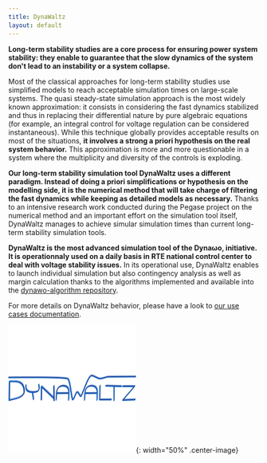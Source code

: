 ```yaml
---
title: DynaWaltz
layout: default
---
```

<!--
    Except where otherwise noted, content in this website is Copyright (c)
    2015-2020, RTE (http://www.rte-france.com) and licensed under a
    CC-BY-4.0 (https://creativecommons.org/licenses/by/4.0/)
    license. All rights reserved.
-->

**Long-term stability studies are a core process for ensuring power system stability: they enable to guarantee that the slow dynamics of the system don't lead to an instability or a system collapse.**

Most of the classical approaches for long-term stability studies use simplified models to reach acceptable simulation times on large-scale systems. The quasi steady-state simulation approach is the most widely known approximation: it consists in considering the fast dynamics stabilized and thus in replacing their differential nature by pure algebraic equations (for example, an integral control for voltage regulation can be considered instantaneous). While this technique globally provides acceptable results on most of the situations, **it involves a strong a priori hypothesis on the real system behavior.** This approximation is more and more questionable in a system where the multiplicity and diversity of the controls is exploding.

**Our long-term stability simulation tool DynaWaltz uses a different paradigm. Instead of doing a priori simplifications or hypothesis on the modelling side, it is the numerical method that will take charge of filtering the fast dynamics while keeping as detailed models as necessary.** Thanks to an intensive research work conducted during the Pegase project on the numerical method and an important effort on the simulation tool itself, DynaWaltz manages to achieve simular simulation times than current long-term stability simulation tools.

**DynaWaltz is the most advanced simulation tool of the Dyna&omega;o, initiative. It is operationnaly used on a daily basis in RTE national control center to deal with voltage stability issues.** In its operational use, DynaWaltz enables to launch individual simulation but also contingency analysis as well as  margin calculation thanks to the algorithms implemented and available into the [dynawo-algorithm repository](https://github.com/dynawo/dynawo-algorithms).

For more details on DynaWaltz behavior, please have a look to [our use cases documentation](https://github.com/dynawo/dynawo/releases/download/v1.3.1/DynawoDocumentation.zip).

![image](../assets/images/DynaWaltz.png){: width="50%" .center-image}
